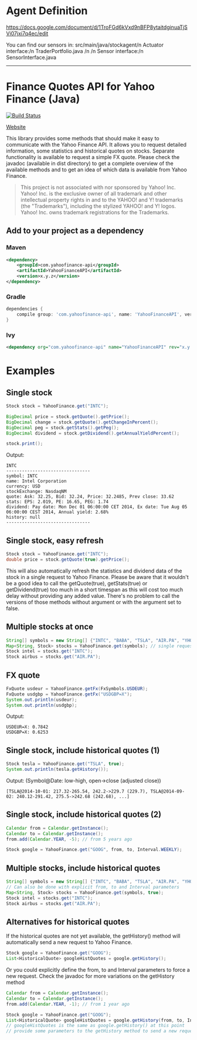 # Agent Definition
https://docs.google.com/document/d/1TroFGd6kVxd9nBFP8ytaitdginuaTjSVi07jxi7q4ec/edit

You can find our sensors in: src/main/java/stockagent/n
Actuator interface:/n
TraderPortfolio.java /n
/n
Sensor interface:/n
SensorInterface.java


----------------------------------------------------------------------------------------------------------------------------------
# Finance Quotes API for Yahoo Finance (Java)

[![Build Status](https://travis-ci.org/sstrickx/yahoofinance-api.svg?branch=master)](https://travis-ci.org/sstrickx/yahoofinance-api)

[Website](http://financequotes-api.com)

This library provides some methods that should make it easy to communicate with the Yahoo Finance API. It allows you to request detailed information, some statistics and historical quotes on stocks. Separate functionality is available to request a simple FX quote.
Please check the javadoc (available in dist directory) to get a complete overview of the available methods and to get an idea of which data is available from Yahoo Finance.

> This project is not associated with nor sponsored by Yahoo! Inc. Yahoo! Inc. is the exclusive owner of all trademark and other intellectual property rights in and to the YAHOO! and Y! trademarks (the "Trademarks"), including the stylized YAHOO! and Y! logos. Yahoo! Inc. owns trademark registrations for the Trademarks.

## Add to your project as a dependency
### Maven
```xml
<dependency>
    <groupId>com.yahoofinance-api</groupId>
    <artifactId>YahooFinanceAPI</artifactId>
    <version>x.y.z</version>
</dependency>
```
### Gradle
```groovy
dependencies {
    compile group: 'com.yahoofinance-api', name: 'YahooFinanceAPI', version: 'x.y.z'
}
```
### Ivy
```xml
<dependency org="com.yahoofinance-api" name="YahooFinanceAPI" rev="x.y.z" />
```

# Examples
## Single stock
```java
Stock stock = YahooFinance.get("INTC");

BigDecimal price = stock.getQuote().getPrice();
BigDecimal change = stock.getQuote().getChangeInPercent();
BigDecimal peg = stock.getStats().getPeg();
BigDecimal dividend = stock.getDividend().getAnnualYieldPercent();

stock.print();
```
Output:
```
INTC
--------------------------------
symbol: INTC
name: Intel Corporation
currency: USD
stockExchange: NasdaqNM
quote: Ask: 32.25, Bid: 32.24, Price: 32.2485, Prev close: 33.62
stats: EPS: 2.019, PE: 16.65, PEG: 1.74
dividend: Pay date: Mon Dec 01 06:00:00 CET 2014, Ex date: Tue Aug 05 06:00:00 CEST 2014, Annual yield: 2.68%
history: null
--------------------------------
```

## Single stock, easy refresh
```java
Stock stock = YahooFinance.get("INTC");
double price = stock.getQuote(true).getPrice();
```
This will also automatically refresh the statistics and dividend data of the stock in a single request to Yahoo Finance.
Please be aware that it wouldn't be a good idea to call the getQuote(true), getStats(true) or getDividend(true) too much in a short timespan as this will cost too much delay without providing any added value. There's no problem to call the versions of those methods without argument or with the argument set to false.

## Multiple stocks at once
```java
String[] symbols = new String[] {"INTC", "BABA", "TSLA", "AIR.PA", "YHOO"};
Map<String, Stock> stocks = YahooFinance.get(symbols); // single request
Stock intel = stocks.get("INTC");
Stock airbus = stocks.get("AIR.PA");
```

## FX quote
```java
FxQuote usdeur = YahooFinance.getFx(FxSymbols.USDEUR);
FxQuote usdgbp = YahooFinance.getFx("USDGBP=X");
System.out.println(usdeur);
System.out.println(usdgbp);
```
Output:
```
USDEUR=X: 0.7842
USDGBP=X: 0.6253
```

## Single stock, include historical quotes (1)
```java
Stock tesla = YahooFinance.get("TSLA", true);
System.out.println(tesla.getHistory());
```
Output: (Symbol@Date: low-high, open->close (adjusted close))
```
[TSLA@2014-10-01: 217.32-265.54, 242.2->229.7 (229.7), TSLA@2014-09-02: 240.12-291.42, 275.5->242.68 (242.68), ...]
```

## Single stock, include historical quotes (2)
```java
Calendar from = Calendar.getInstance();
Calendar to = Calendar.getInstance();
from.add(Calendar.YEAR, -5); // from 5 years ago

Stock google = YahooFinance.get("GOOG", from, to, Interval.WEEKLY);
```

## Multiple stocks, include historical quotes
```java
String[] symbols = new String[] {"INTC", "BABA", "TSLA", "AIR.PA", "YHOO"};
// Can also be done with explicit from, to and Interval parameters
Map<String, Stock> stocks = YahooFinance.get(symbols, true);
Stock intel = stocks.get("INTC");
Stock airbus = stocks.get("AIR.PA");
```

## Alternatives for historical quotes
If the historical quotes are not yet available, the getHistory() method will automatically send a new request to Yahoo Finance.
```java
Stock google = YahooFinance.get("GOOG");
List<HistoricalQuote> googleHistQuotes = google.getHistory();
```
Or you could explicitly define the from, to and Interval parameters to force a new request.
Check the javadoc for more variations on the getHistory method
```java
Calendar from = Calendar.getInstance();
Calendar to = Calendar.getInstance();
from.add(Calendar.YEAR, -1); // from 1 year ago

Stock google = YahooFinance.get("GOOG");
List<HistoricalQuote> googleHistQuotes = google.getHistory(from, to, Interval.DAILY);
// googleHistQuotes is the same as google.getHistory() at this point
// provide some parameters to the getHistory method to send a new request to Yahoo Finance
```
